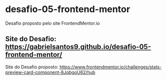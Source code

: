 # desafio-05-frontend-mentor
 Desafio proposto pelo site FrontendMentor.io

Site do Desafio: https://gabrielsantos9.github.io/desafio-05-frontend-mentor/
-
Site do Desafio proposto: https://www.frontendmentor.io/challenges/stats-preview-card-component-8JqbgoU62/hub
